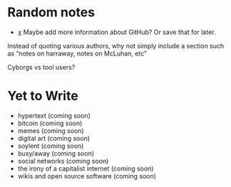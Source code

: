 
# Random notes 

-  [x]() Maybe add more information about GitHub? Or save that for later.

Instead of quoting various authors, why not simply include a section such as “notes on harraway, notes on McLuhan, etc”

Cyborgs vs tool users?

# Yet to Write 

- hypertext (coming soon)
- bitcoin (coming soon)
- memes (coming soon)
- digital art (coming soon)
- soylent (coming soon)
- busy/away (coming soon)
- social networks (coming soon)
- the irony of a capitalist internet (coming soon)
- wikis and open source software (coming soon)

